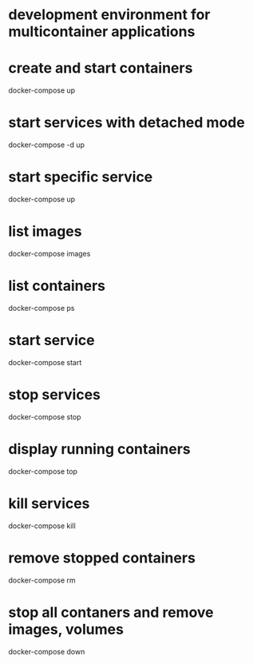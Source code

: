 # development environment for multicontainer applications
# create and start containers
docker-compose up

# start services with detached mode
docker-compose -d up

# start specific service
docker-compose up <service-name>
# list images
docker-compose images

# list containers
docker-compose ps

# start service
docker-compose start

# stop services
docker-compose stop

# display running containers
docker-compose top

# kill services
docker-compose kill

# remove stopped containers
docker-compose rm

# stop all contaners and remove images, volumes
docker-compose down